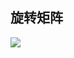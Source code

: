 ## 旋转矩阵

![](img/Knowledge-of-geometry/rotation\_matrix\_2d.png?raw=true)
<!--stackedit_data:
eyJoaXN0b3J5IjpbMTI4Mjc1OTI3OF19
-->